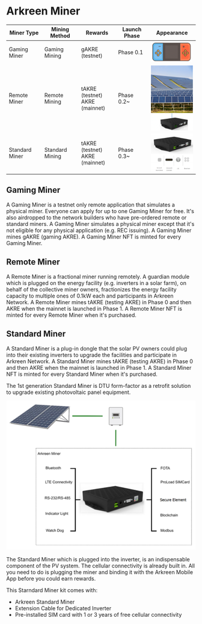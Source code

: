 # Arkreen Miner



| Miner Type     | Mining Method   | Rewards                                  | Launch Phase | Appearance                                     |
| -------------- | --------------- | ---------------------------------------- | ------------ | ---------------------------------------------- |
| Gaming Miner   | Gaming Mining   | gAKRE (testnet)                          | Phase 0.1    | ![](<../../.gitbook/assets/image (3).png>)     |
| Remote Miner   | Remote Mining   | <p>tAKRE (testnet)<br>AKRE (mainnet)</p> | Phase 0.2\~  | ![](<../../.gitbook/assets/image (2) (1).png>) |
| Standard Miner | Standard Mining | <p>tAKRE (testnet)<br>AKRE (mainnet)</p> | Phase 0.3\~  | ![](<../../.gitbook/assets/image (1) (1).png>) |

## **Gaming Miner**

A Gaming Miner is a testnet only remote application that simulates a physical miner. Everyone can apply for up to one Gaming Miner for free. It's also airdropped to the network builders who have pre-ordered remote or standard miners. A Gaming Miner simulates a physical miner except that it's not eligible for any physical application (e.g. REC issuing). A Gaming Miner mines gAKRE (gaming AKRE). A Gaming Miner NFT is minted for every Gaming Miner.

## **Remote Miner**

A Remote Miner is a fractional miner running remotely. A guardian module which is plugged on the energy facility (e.g. inverters in a solar farm), on behalf of the collective miner owners, fractionizes the energy facility capacity to multiple ones of 0.1kW each and participants in Arkreen Network. A Remote Miner mines tAKRE (testing AKRE) in Phase 0 and then AKRE when the mainnet is launched in Phase 1. A Remote Miner NFT is minted for every Remote Miner when it's purchased.

## **Standard Miner**&#x20;

A Standard Miner is a plug-in dongle that the solar PV owners could plug into their existing inverters to upgrade the facilities and participate in Arkreen Network. A Standard Miner mines tAKRE (testing AKRE) in Phase 0 and then AKRE when the mainnet is launched in Phase 1. A Standard Miner NFT is minted for every Standard Miner when it's purchased.

The 1st generation Standard Miner is DTU form-factor as a retrofit solution to upgrade existing photovoltaic panel equipment.

![](<../../.gitbook/assets/image (2).png>)

The Standard Miner which is plugged into the inverter, is an indispensable component of the PV system. The cellular connectivity is already built in. All you need to do is plugging the miner and binding it with the Arkreen Mobile App before you could earn rewards.

This Starndard Miner kit comes with:

* Arkreen Standard Miner
* Extension Cable for Dedicated Inverter
* Pre-installed SIM card with 1 or 3 years of free cellular connectivity
